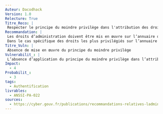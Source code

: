 ```yaml
---
Auteur: Dacodhack
Version: 1.0
Relecture: True
Titre_Reco: |
 Respecter le principe du moindre privilège dans l'attribution des droits d'administration
Recommandation: |
 Les droits d’administration doivent être mis en œuvre sur l’annuaire des comptes d’administration en respectant le principe du moindre privilège.</br>
 Dans le cas spécifique des droits les plus privilégiés sur l’annuaire lui-même, seuls des administrateurs du SI d’administration peuvent en disposer.
Titre_Vuln: |
 Absence de mise en œuvre du principe du moindre privilège
Vulnerabilit_: |
 L’absence d’application du principe du moindre privilège dans l’attribution des droits d’administration peut entraîner un accès non nécessaire à des ressources sensibles. Cela augmente le risque d’exploitation par des utilisateurs internes ou externes malveillants, compromettant ainsi la sécurité de l’annuaire et des comptes administratifs.
Impact: 
  - 4
Probabilit_: 
  - 3
tags:
  - Authentification
livrables:
  - ANSSI-PA-022
sources:
  - https://cyber.gouv.fr/publications/recommandations-relatives-ladministration-securisee-des-si
---
```

